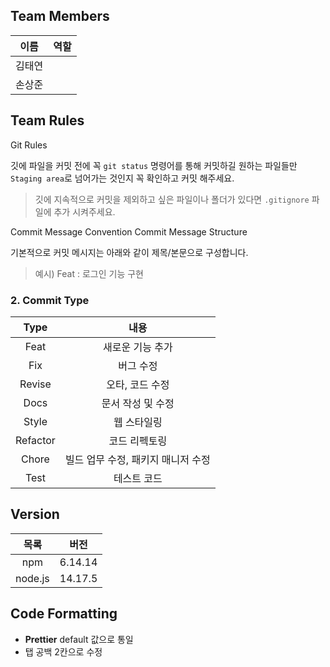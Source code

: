 ## Team Members

|   이름   |                역할                |
| :------: | :--------------------------------: |
|   김태연   |                   |
|   손상준    |                          |

## Team Rules

 Git Rules

깃에 파일을 커밋 전에 꼭 `git status` 명령어를 통해 커밋하길 원하는 파일들만 `Staging area`로 넘어가는 것인지 꼭 확인하고 커밋 해주세요.
> 깃에 지속적으로 커밋을 제외하고 싶은 파일이나 폴더가 있다면 `.gitignore` 파일에 추가 시켜주세요.


Commit Message Convention
Commit Message Structure

기본적으로 커밋 메시지는 아래와 같이 제목/본문으로 구성합니다.
> 예시) Feat : 로그인 기능 구현

### 2. Commit Type

|   Type   |                내용                |
| :------: | :--------------------------------: |
|   Feat   |          새로운 기능 추가          |
|   Fix    |             버그 수정              |
|  Revise  |          오타, 코드 수정           |
|   Docs   |         문서 작성 및 수정          |
|  Style   |            웹 스타일링             |
| Refactor |           코드 리펙토링            |
|  Chore   | 빌드 업무 수정, 패키지 매니저 수정 |
|   Test   |            테스트 코드             |


## Version

|  목록   |  버전   |
| :-----: | :-----: |
|   npm   | 6.14.14 |
| node.js | 14.17.5 |

## Code Formatting

- **Prettier** default 값으로 통일
- 탭 공백 2칸으로 수정
